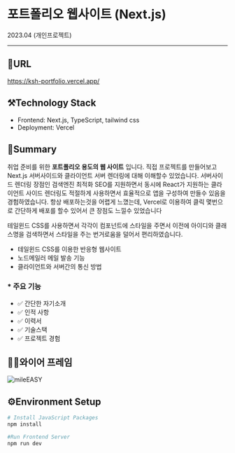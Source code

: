 # 포트폴리오 웹사이트 (Next.js)

2023.04 (개인프로젝트)

---

## 🔗URL

https://ksh-portfolio.vercel.app/

## ⚒️Technology Stack

- Frontend: Next.js, TypeScript, tailwind css
- Deployment: Vercel

## 📝Summary

취업 준비를 위한 **포트폴리오 용도의 웹 사이트** 입니다.
직접 프로젝트를 만들어보고 Next.js 서버사이드와 클라이언트 서버 렌더링에 대해 이해할수 있었습니다. 서버사이드 렌더링 장점인 검색엔진 최적화 SEO를 지원하면서 동시에 React가 지원하는 클라이언트 사이드 렌더링도 적절하게 사용하면서 효율적으로 앱을 구성하여 만들수 있음을 경험하였습니다. 항상 배포하는것을 어렵게 느꼈는데, Vercel로 이용하여 클릭 몇번으로 간단하게 배포를 할수 있어서 큰 장점도 느낄수 있었습니다

테일윈드 CSS를 사용하면서 각각이 컴포넌트에 스타일을 주면서 이전에 아이디와 클래스명을 검색하면서 스타일을 주는 번거로움을 덜어서 편리하였습니다.

- 테일윈드 CSS를 이용한 반응형 웹사이트
- 노드메일러 메일 발송 기능
- 클라이언트와 서버간의 통신 방법

### \* 주요 기능

- ✅ 간단한 자기소개
- ✅ 인적 사항
- ✅ 이력서
- ✅ 기술스택
- ✅ 프로젝트 경험

## 🙋‍♀️와이어 프레임

![mileEASY](/images/projects/mileEASY.png)

## ⚙️Environment Setup

```bash
# Install JavaScript Packages
npm install

#Run Frontend Server
npm run dev
```
